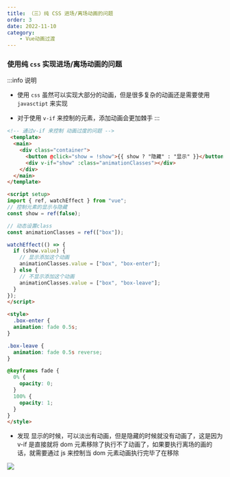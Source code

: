 ```yaml
---
title: （三）纯 CSS 进场/离场动画的问题
order: 3
date: 2022-11-10
category:
    - Vue动画过渡
---
```


### 使用纯 `css` 实现进场/离场动画的问题
:::info 说明
- 使用 `css` 虽然可以实现大部分的动画，但是很多复杂的动画还是需要使用 `javasctipt` 来实现

- 对于使用 `v-if` 来控制的元素，添加动画会更加棘手
:::

```html
<!-- 通过v-if 来控制 动画过度的问题 -->
 <template>
  <main>
    <div class="container">
      <button @click="show = !show">{{ show ? "隐藏" : "显示" }}</button>
      <div v-if="show" :class="animationClasses"></div>
    </div>
  </main>
</template>

<script setup>
import { ref, watchEffect } from "vue";
// 控制元素的显示与隐藏
const show = ref(false);

// 动态设置class
const animationClasses = ref(["box"]);

watchEffect(() => {
  if (show.value) {
    // 显示添加这个动画
    animationClasses.value = ["box", "box-enter"];
  } else {
    // 不显示添加这个动画
    animationClasses.value = ["box", "box-leave"];
  }
});
</script>

<style>
  .box-enter {
  animation: fade 0.5s;
}

.box-leave {
  animation: fade 0.5s reverse;
}

@keyframes fade {
  0% {
    opacity: 0;
  }
  100% {
    opacity: 1;
  }
}
</style>
```
- 发现 显示的时候，可以淡出有动画，但是隐藏的时候就没有动画了，这是因为 v-if 是直接就将 dom 元素移除了执行不了动画了，如果要执行离场的画的话，就需要通过 js 来控制当 dom 元素动画执行完毕了在移除

![](https://image.zswei.xyz/img/202211101651424.png)